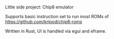 Little side project: Chip8 emulator

Supports basic instruction set to run most ROMs of https://github.com/kripod/chip8-roms

Written in Rust, UI is handled via egui and eframe.
